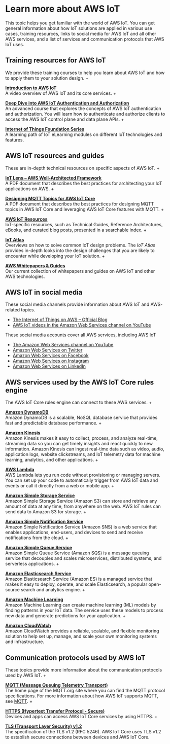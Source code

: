 # Learn more about AWS IoT<a name="aws-iot-learn-more"></a>

This topic helps you get familiar with the world of AWS IoT\. You can get general information about how IoT solutions are applied in various use cases, training resources, links to social media for AWS IoT and all other AWS services, and a list of services and communication protocols that AWS IoT uses\. 

## Training resources for AWS IoT<a name="aws-iot-learn-more-training"></a>

We provide these training courses to help you learn about AWS IoT and how to apply them to your solution design\.
+ 

**[Introduction to AWS IoT](https://www.aws.training/learningobject/video?id=16505)**  
A video overview of AWS IoT and its core services\.
+ 

**[Deep Dive into AWS IoT Authentication and Authorization](https://www.aws.training/Details/Curriculum?id=42335)**  
An advanced course that explores the concepts of AWS IoT authentication and authorization\. You will learn how to authenticate and authorize clients to access the AWS IoT control plane and data plane APIs\.
+ 

**[Internet of Things Foundation Series](https://www.aws.training/LearningLibrary?filters=classification%3A25)**  
A learning path of IoT eLearning modules on different IoT technologies and features\.

## AWS IoT resources and guides<a name="aws-iot-learn-more-wp"></a>

These are in\-depth technical resources on specific aspects of AWS IoT\.
+ 

**[IoT Lens – AWS Well\-Architected Framework](https://d1.awsstatic.com/whitepapers/architecture/AWS-IoT-Lens.pdf)**  
A PDF document that describes the best practices for architecting your IoT applications on AWS\.
+ 

**[Designing MQTT Topics for AWS IoT Core](https://d1.awsstatic.com/whitepapers/Designing_MQTT_Topics_for_AWS_IoT_Core.pdf)**  
A PDF document that describes the best practices for designing MQTT topics in AWS IoT Core and leveraging AWS IoT Core features with MQTT\.
+ 

**[AWS IoT Resources](https://aws.amazon.com/iot/resources/)**  
IoT\-specific resources, such as Technical Guides, Reference Architectures, eBooks, and curated blog posts, presented in a searchable index\.
+ 

**[IoT Atlas](https://iotatlas.net)**  
Overviews on how to solve common IoT design problems\. The *IoT Atlas* provides in\-depth looks into the design challenges that you are likely to encounter while developing your IoT solution\.
+ 

**[AWS Whitepapers & Guides](https://aws.amazon.com/whitepapers/?whitepapers-main.sort-by=item.additionalFields.sortDate&whitepapers-main.sort-order=desc&awsf.whitepapers-category=categories%23iot)**  
Our current collection of whitepapers and guides on AWS IoT and other AWS technologies\.

## AWS IoT in social media<a name="aws-iot-learn-more-social"></a>

These social media channels provide information about AWS IoT and AWS\-related topics\.
+ [The Internet of Things on AWS – Official Blog](https://aws.amazon.com/blogs/iot/)
+ [AWS IoT videos in the Amazon Web Services channel on YouTube](https://www.youtube.com/user/AmazonWebServices/search?query=IoT)

These social media accounts cover all AWS services, including AWS IoT
+ [The Amazon Web Services channel on YouTube](https://www.youtube.com/user/AmazonWebServices/)
+ [Amazon Web Services on Twitter](https://twitter.com/awscloud)
+ [Amazon Web Services on Facebook](https://www.facebook.com/amazonwebservices/)
+ [Amazon Web Services on Instagram](https://www.instagram.com/amazonwebservices/)
+ [Amazon Web Services on LinkedIn](https://www.linkedin.com/company/amazon-web-services/)

## AWS services used by the AWS IoT Core rules engine<a name="aws-iot-learn-more-server"></a>

The AWS IoT Core rules engine can connect to these AWS services\.
+ 

**[Amazon DynamoDB](https://docs.aws.amazon.com/dynamodb/)**  
Amazon DynamoDB is a scalable, NoSQL database service that provides fast and predictable database performance\. 
+ 

**[Amazon Kinesis](https://docs.aws.amazon.com/kinesis/)**  
Amazon Kinesis makes it easy to collect, process, and analyze real\-time, streaming data so you can get timely insights and react quickly to new information\. Amazon Kinesis can ingest real\-time data such as video, audio, application logs, website clickstreams, and IoT telemetry data for machine learning, analytics, and other applications\.
+ 

**[AWS Lambda](https://docs.aws.amazon.com/lambda/)**  
AWS Lambda lets you run code without provisioning or managing servers\. You can set up your code to automatically trigger from AWS IoT data and events or call it directly from a web or mobile app\. 
+ 

**[Amazon Simple Storage Service](https://docs.aws.amazon.com/s3/)**  
Amazon Simple Storage Service \(Amazon S3\) can store and retrieve any amount of data at any time, from anywhere on the web\. AWS IoT rules can send data to Amazon S3 for storage\.
+ 

**[Amazon Simple Notification Service](https://docs.aws.amazon.com/sns/)**  
Amazon Simple Notification Service \(Amazon SNS\) is a web service that enables applications, end\-users, and devices to send and receive notifications from the cloud\.
+ 

**[Amazon Simple Queue Service](https://docs.aws.amazon.com/sqs/)**  
Amazon Simple Queue Service \(Amazon SQS\) is a message queuing service that decouples and scales microservices, distributed systems, and serverless applications\.
+ 

**[Amazon Elasticsearch Service](https://docs.aws.amazon.com/elasticsearch-service/)**  
Amazon Elasticsearch Service \(Amazon ES\) is a managed service that makes it easy to deploy, operate, and scale Elasticsearch, a popular open\-source search and analytics engine\.
+ 

**[Amazon Machine Learning](https://docs.aws.amazon.com/machine-learning/)**  
Amazon Machine Learning can create machine learning \(ML\) models by finding patterns in your IoT data\. The service uses these models to process new data and generate predictions for your application\.
+ 

**[Amazon CloudWatch](https://docs.aws.amazon.com/cloudwatch/)**  
Amazon CloudWatch provides a reliable, scalable, and flexible monitoring solution to help set up, manage, and scale your own monitoring systems and infrastructure\.

## Communication protocols used by AWS IoT<a name="aws-iot-learn-more-protocol"></a>

These topics provide more information about the communication protocols used by AWS IoT\.
+ 

**[MQTT \(Message Queuing Telemetry Transport\)](http://mqtt.org/)**  
The home page of the MQTT\.org site where you can find the MQTT protocol specifications\. For more information about how AWS IoT supports MQTT, see [MQTT](mqtt.md)\.
+ 

**[HTTPS \(Hypertext Transfer Protocol \- Secure\) ](https://tools.ietf.org/html/rfc2616)**  
Devices and apps can access AWS IoT Core services by using HTTPS\.
+ 

**[TLS \(Transport Layer Security\) v1\.2](https://tools.ietf.org/html/rfc5246)**  
The specification of the TLS v1\.2 \(RFC 5246\)\. AWS IoT Core uses TLS v1\.2 to establish secure connections between devices and AWS IoT Core\. 